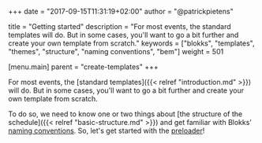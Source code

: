 +++
date            = "2017-09-15T11:31:19+02:00"
author          = "@patrickpietens"

title           = "Getting started"
description     = "For most events, the standard templates will do. But in some cases, you'll want to go a bit further and create your own template from scratch."
keywords        = ["blokks", "templates", "themes", "structure", "naming conventions", "bem"]
weight          = 501

[menu.main]
parent          = "create-templates"
+++

For most events, the [standard templates]({{< relref "introduction.md" >}}) will do. But in some cases, you'll want to go a bit further and create your own template from scratch.

To do so, we need to know one or two things about [the structure of the schedule]({{< relref "basic-structure.md" >}}) and get familiar with Blokks' [naming conventions](http://). So, let's get started with the [preloader](http://)!